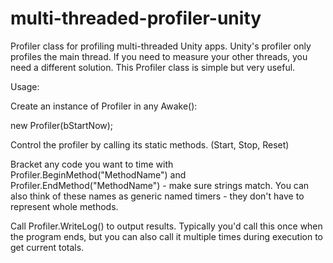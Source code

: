 # multi-threaded-profiler-unity
Profiler class for profiling multi-threaded Unity apps. Unity's profiler only profiles the main thread. If you need to measure your other threads, you need a different solution. This Profiler class is simple but very useful.

Usage:

Create an instance of Profiler in any Awake():

new Profiler(bStartNow);

Control the profiler by calling its static methods. (Start, Stop, Reset)

Bracket any code you want to time with Profiler.BeginMethod("MethodName") and Profiler.EndMethod("MethodName") - make sure strings match. You can also think of these names as generic named timers - they don't have to represent whole methods.

Call Profiler.WriteLog() to output results. Typically you'd call this once when the program ends, but you can also call it multiple times during execution to get current totals.
